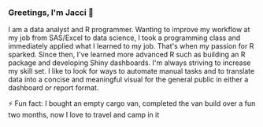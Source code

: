 ### Greetings, I'm Jacci 👋

<!--
**jacciz/jacciz** is a ✨ _special_ ✨ repository because its `README.md` (this file) appears on your GitHub profile.

- 🔭 I’m currently working on ...
- 🌱 I’m currently learning ...
- 👯 I’m looking to collaborate on ...
- 🤔 I’m looking for help with ...
- 💬 Ask me about ...
- 📫 How to reach me: ...
- 😄 Pronouns: ...
- ⚡ Fun fact: ...
-->

I am a data analyst and R programmer. Wanting to improve my workflow at my job from SAS/Excel to data science, I took a programming class and immediately applied what I learned to my job. That's when my passion for R sparked. Since then, I've learned more advanced R such as building an R package and developing Shiny dashboards. I'm always striving to increase my skill set. I like to look for ways to automate manual tasks and to translate data into a concise and meaningful visual for the general public in either a dashboard or report format.

⚡ Fun fact: I bought an empty cargo van, completed the van build over a fun two months, now I love to travel and camp in it
